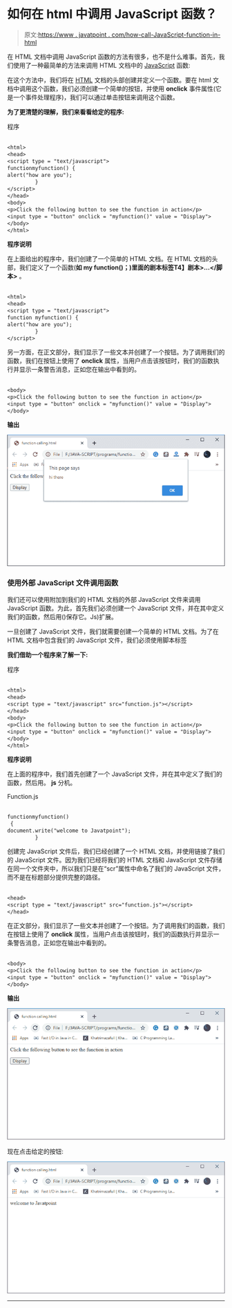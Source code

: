 # 如何在 html 中调用 JavaScript 函数？

> 原文:[https://www . javatpoint . com/how-call-JavaScript-function-in-html](https://www.javatpoint.com/how-to-call-javascript-function-in-html)

在 HTML 文档中调用 JavaScript 函数的方法有很多，也不是什么难事。首先，我们使用了一种最简单的方法来调用 HTML 文档中的 [JavaScript](https://www.javatpoint.com/javascript-tutorial) 函数:

在这个方法中，我们将在 [HTML](https://www.javatpoint.com/html-tutorial) 文档的头部创建并定义一个函数。要在 html 文档中调用这个函数，我们必须创建一个简单的按钮，并使用 **onclick** 事件属性(它是一个事件处理程序)，我们可以通过单击按钮来调用这个函数。

**为了更清楚的理解，我们来看看给定的程序:**

程序

```

<html>
<head>
<script type = "text/javascript">
functionmyfunction() { 
alert("how are you");
         }
</script>
</head>
<body>
<p>Click the following button to see the function in action</p>
<input type = "button" onclick = "myfunction()" value = "Display">
</body>
</html>

```

**程序说明**

在上面给出的程序中，我们创建了一个简单的 HTML 文档。在 HTML 文档的头部，我们定义了一个函数(**如 my function()；)**里面的剧本标签**T4】剧本>...</脚本>** 。

```

<html>
<head>
<script type = "text/javascript">
function myfunction() { 
alert("how are you");
         }
</script>

```

另一方面，在正文部分，我们显示了一些文本并创建了一个按钮。为了调用我们的函数，我们在按钮上使用了 **onclick** 属性，当用户点击该按钮时，我们的函数执行并显示一条警告消息，正如您在输出中看到的。

```

<body>
<p>Click the following button to see the function in action</p>
<input type = "button" onclick = "myfunction()" value = "Display">
</body>

```

**输出**

![How to call JavaScript function in html](img/e696f7a87012a2a6e6abb85568df79e8.png)

### 使用外部 JavaScript 文件调用函数

我们还可以使用附加到我们的 HTML 文档的外部 JavaScript 文件来调用 JavaScript 函数。为此，首先我们必须创建一个 JavaScript 文件，并在其中定义我们的函数，然后用()保存它。Js)扩展。

一旦创建了 JavaScript 文件，我们就需要创建一个简单的 HTML 文档。为了在 HTML 文档中包含我们的 JavaScript 文件，我们必须使用脚本标签

**我们借助一个程序来了解一下:**

程序

```

<html>
<head>
<script type = "text/javascript" src="function.js"></script>
</head>
<body>
<p>Click the following button to see the function in action</p>
<input type = "button" onclick = "myfunction()" value = "Display">
</body>
</html>

```

**程序说明**

在上面的程序中，我们首先创建了一个 JavaScript 文件，并在其中定义了我们的函数，然后用。 **js** 分机。

Function.js

```

functionmyfunction() 
 { 
document.write("welcome to Javatpoint");
         }

```

创建完 JavaScript 文件后，我们已经创建了一个 HTML 文档，并使用链接了我们的 JavaScript 文件。因为我们已经将我们的 HTML 文档和 JavaScript 文件存储在同一个文件夹中，所以我们只是在“scr”属性中命名了我们的 JavaScript 文件，而不是在标题部分提供完整的路径。

```

<head>
<script type = "text/javascript" src="function.js"></script>
</head>

```

在正文部分，我们显示了一些文本并创建了一个按钮。为了调用我们的函数，我们在按钮上使用了 **onclick** 属性，当用户点击该按钮时，我们的函数执行并显示一条警告消息，正如您在输出中看到的。

```

<body>
<p>Click the following button to see the function in action</p>
<input type = "button" onclick = "myfunction()" value = "Display">
</body>

```

**输出**

![How to call JavaScript function in html](img/c7782aff07138ccd4e66926f1518b849.png)

现在点击给定的按钮:

![How to call JavaScript function in html](img/3b6703d75d2b4d21babe9a80082c4858.png)

* * *